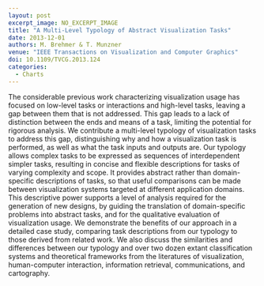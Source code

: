 ```yaml
---
layout: post
excerpt_image: NO_EXCERPT_IMAGE
title: "A Multi-Level Typology of Abstract Visualization Tasks"
date: 2013-12-01
authors: M. Brehmer & T. Munzner
venue: "IEEE Transactions on Visualization and Computer Graphics"
doi: 10.1109/TVCG.2013.124
categories:
  - Charts
---
```

The considerable previous work characterizing visualization usage has focused on low-level tasks or interactions and high-level tasks, leaving a gap between them that is not addressed. This gap leads to a lack of distinction between the ends and means of a task, limiting the potential for rigorous analysis. We contribute a multi-level typology of visualization tasks to address this gap, distinguishing why and how a visualization task is performed, as well as what the task inputs and outputs are. Our typology allows complex tasks to be expressed as sequences of interdependent simpler tasks, resulting in concise and flexible descriptions for tasks of varying complexity and scope. It provides abstract rather than domain-specific descriptions of tasks, so that useful comparisons can be made between visualization systems targeted at different application domains. This descriptive power supports a level of analysis required for the generation of new designs, by guiding the translation of domain-specific problems into abstract tasks, and for the qualitative evaluation of visualization usage. We demonstrate the benefits of our approach in a detailed case study, comparing task descriptions from our typology to those derived from related work. We also discuss the similarities and differences between our typology and over two dozen extant classification systems and theoretical frameworks from the literatures of visualization, human-computer interaction, information retrieval, communications, and cartography.
